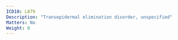 ```yaml
---
ICD10: L879
Description: "Transepidermal elimination disorder, unspecified"
Matters: No
Weight: 0
---
```

